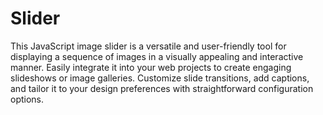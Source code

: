 # Slider

This JavaScript image slider is a versatile and user-friendly tool for displaying a sequence of images in a visually appealing and interactive manner. Easily integrate it into your web projects to create engaging slideshows or image galleries. Customize slide transitions, add captions, and tailor it to your design preferences with straightforward configuration options.
